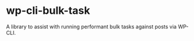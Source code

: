 # wp-cli-bulk-task
A library to assist with running performant bulk tasks against posts via WP-CLI.
